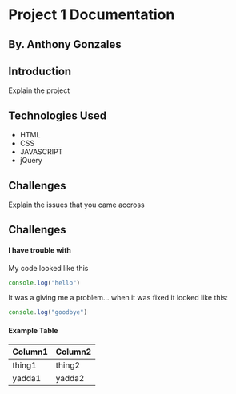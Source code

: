 # Project 1 Documentation 
## By. Anthony Gonzales

## Introduction 
Explain the project 

## Technologies Used 
- HTML
- CSS 
- JAVASCRIPT
- jQuery

## Challenges 
Explain the issues that you came accross 

## Challenges

#### I have trouble with 

My code looked like this

```js
console.log("hello")
```

It was a giving me a problem... when it was fixed it looked like this:

```js
console.log("goodbye")
````

#### Example Table 

| Column1 | Column2 |
|---------|---------|
| thing1 | thing2 |
| yadda1 | yadda2 |